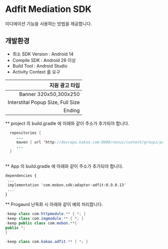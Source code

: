 # Adfit Mediation SDK

 미디에이션 기능을 사용하는 방법을 제공합니다.

## 개발환경
- 최소 SDK Version : Android 14
- Compile SDK : Android 26 이상
- Build Tool : Android Studio 
- Activity Context 를 요구

|지원 광고 타입|
|---:|
|Banner 320x50,300x250|
|Interstital Popup Size, Full Size|
|Ending|

**  project 의 build.gradle 에 아래와 같이 주소가 추가되야 합니다.
  ```java
    repositories { 
       ...
       maven { url 'http://devrepo.kakao.com:8088/nexus/content/groups/public/'} // necessary for Adfit
       ...
    }
    
```

**  App 의 build.gradle 에 아래와 같이 주소가 추가되야 합니다.
 ```XML
dependencies {
  ...
  implementation 'com.mobon.sdk:adapter-adfit:0.9.0.13' 
  ...
}
```
   
**  Progaurd 난독화 시 아래와 같이 예외 처리합니다.
 ```java
 -keep class com.httpmodule.** { *; }
-keep class com.imgmodule.** { *; }
-keep public class com.mobon.**{
 public *;
}

-keep class com.kakao.adfit.** { *; }
```
